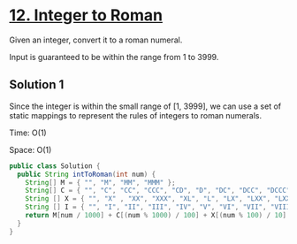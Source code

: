 # [12. Integer to Roman](https://leetcode.com/problems/integer-to-roman/)

Given an integer, convert it to a roman numeral.

Input is guaranteed to be within the range from 1 to 3999.

## Solution 1

Since the integer is within the small range of [1, 3999], we can use a set of static mappings to represent the rules of integers to roman numerals.

Time: O(1)

Space: O(1)

```java
public class Solution {
  public String intToRoman(int num) {
    String[] M = { "", "M", "MM", "MMM" };
    String[] C = { "", "C", "CC", "CCC", "CD", "D", "DC", "DCC", "DCCC", "CM" };
    String [] X = { "", "X" , "XX", "XXX", "XL", "L", "LX", "LXX", "LXXX", "XC" };
    String [] I = { "", "I", "II", "III", "IV", "V", "VI", "VII", "VIII", "IX" };
    return M[num / 1000] + C[(num % 1000) / 100] + X[(num % 100) / 10] + I[num % 10];
  }
}
```
